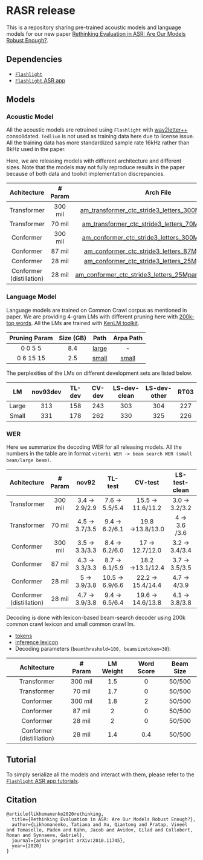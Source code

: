 # RASR release

This is a repository sharing pre-trained acoustic models and language models for our new paper [Rethinking Evaluation in ASR: Are Our Models Robust Enough?](https://arxiv.org/abs/2010.11745).


## Dependencies

* [`Flashlight`](https://github.com/flashlight/flashlight)
* [`Flashlight` ASR app](https://github.com/flashlight/flashlight/tree/master/flashlight/app/asr)

## Models

### Acoustic Model

All the acoustic models are retrained using `Flashlight` with [wav2letter++](https://github.com/flashlight/wav2letter) consolidated. `Tedlium` is not used as training data here due to license issue. All the training data has more standardized sample rate 16kHz rather than 8kHz used in the paper.

Here, we are releasing models with different architecture and different sizes. Note that the models may not fully reproduce results in the paper because of both data and toolkit implementation discrepancies.

|Achitecture |# Param |Arch File |Path |
| :---: | :---: | :---: | :---: |
|Transformer |300 mil |[am_transformer_ctc_stride3_letters_300Mparams.arch](https://dl.fbaipublicfiles.com/wav2letter/rasr/tutorial/am_transformer_ctc_stride3_letters_300Mparams.arch) |[am_transformer_ctc_stride3_letters_300Mparams.bin](https://dl.fbaipublicfiles.com/wav2letter/rasr/tutorial/am_transformer_ctc_stride3_letters_300Mparams.bin) |
|Transformer |70 mil |[am_transformer_ctc_stride3_letters_70Mparams.arch](https://dl.fbaipublicfiles.com/wav2letter/rasr/tutorial/am_transformer_ctc_stride3_letters_70Mparams.arch) |[am_transformer_ctc_stride3_letters_70Mparams.bin](https://dl.fbaipublicfiles.com/wav2letter/rasr/tutorial/am_transformer_ctc_stride3_letters_70Mparams.bin) |
|Conformer |300 mil |[am_conformer_ctc_stride3_letters_300Mparams.arch](https://dl.fbaipublicfiles.com/wav2letter/rasr/tutorial/am_conformer_ctc_stride3_letters_300Mparams.arch) |[am_conformer_ctc_stride3_letters_300Mparams.bin](https://dl.fbaipublicfiles.com/wav2letter/rasr/tutorial/am_conformer_ctc_stride3_letters_300Mparams.bin) |
|Conformer |87 mil |[am_conformer_ctc_stride3_letters_87Mparams.arch](https://dl.fbaipublicfiles.com/wav2letter/rasr/tutorial/am_conformer_ctc_stride3_letters_87Mparams.arch) |[am_conformer_ctc_stride3_letters_87Mparams.bin](https://dl.fbaipublicfiles.com/wav2letter/rasr/tutorial/am_conformer_ctc_stride3_letters_87Mparams.bin) |
|Conformer |28 mil |[am_conformer_ctc_stride3_letters_25Mparams.arch](https://dl.fbaipublicfiles.com/wav2letter/rasr/tutorial/am_conformer_ctc_stride3_letters_25Mparams.arch) |[am_conformer_ctc_stride3_letters_25Mparams.bin](https://dl.fbaipublicfiles.com/wav2letter/rasr/tutorial/am_conformer_ctc_stride3_letters_25Mparams.bin) |
|Conformer (distillation) |28 mil |[am_conformer_ctc_stride3_letters_25Mparams_distill.arch](https://dl.fbaipublicfiles.com/wav2letter/rasr/tutorial/am_conformer_ctc_stride3_letters_25Mparams_distill.arch) |[am_conformer_ctc_stride3_letters_25Mparams_distill.bin](https://dl.fbaipublicfiles.com/wav2letter/rasr/tutorial/am_conformer_ctc_stride3_letters_25Mparams_distill.bin) |


### Language Model

Language models are trained on Common Crawl corpus as mentioned in paper. We are providing 4-gram LMs with different pruning here with [200k-top words](https://dl.fbaipublicfiles.com/wav2letter/rasr/tutorial/lm_common_crawl_200kvocab.txt). All the LMs are trained with [KenLM toolkit](https://kheafield.com/code/kenlm/).

| Pruning Param |Size (GB) |Path | Arpa Path |
| :---: | :---: | :---: | :---: |
|0 0 5 5 |8.4 |[large](https://dl.fbaipublicfiles.com/wav2letter/rasr/tutorial/lm_common_crawl_large_4gram_prun0-0-5_200kvocab.bin) | - |
|0 6 15 15 |2.5 |[small](https://dl.fbaipublicfiles.com/wav2letter/rasr/tutorial/lm_common_crawl_small_4gram_prun0-6-15_200kvocab.bin)  | [small](https://dl.fbaipublicfiles.com/wav2letter/rasr/tutorial/lm_common_crawl_small_4gram_prun0-6-15_200kvocab.arpa) |

The perplexities of the LMs on different development sets are listed below.

| LM |nov93dev |TL-dev |CV-dev |LS-dev-clean |LS-dev-other |RT03 |
| :---: | :---: | :---: | :---: | :---: | :---: | :---: |
| Large |313 |158 |243 |303 |304 |227 |
| Small |331 |178 |262 |330 |325 |226 |


### WER

Here we summarize the decoding WER for all releasing models. All the numbers in the table are in format `viterbi WER -> beam search WER (small beam/large beam)`.

|Achitecture |# Param |nov92 |TL-test |CV-test |LS-test-clean |LS-test-other |Hub05-SWB |Hub05-CH |
| :---: | :---: | :---: | :---: | :---: | :---: | :---: | :---: | :---: |
|Transformer |300 mil |3.4 → 2.9/2.9 |7.6 → 5.5/5.4 |15.5 → 11.6/11.2 |3.0 → 3.2/3.2 |7.2 → 6.4/6.4 |6.8 → 6.2/6.2 |11.6 → 10.8/10.7 |
|Transformer |70 mil |4.5 → 3.7/3.5 |9.4 → 6.2/6.1 |19.8 →13.8/13.0 |4 → 3.6 /3.6 |9.7 → 7.7/7.5 |7.5 → 6.6/6.5 |13 → 11.8/11.7 |
|Conformer |300 mil |3.5 → 3.3/3.3 |8.4 → 6.2/6.0 |17 → 12.7/12.0 |3.2 → 3.4/3.4 |8 → 7/6.8 |7 → 6.4/6.5 |11.9 → 10.7/10.5 |
|Conformer |87 mil |4.3 → 3.3/3.3 |8.7 → 6.1/5.9 |18.2 →13.1/12.4 |3.7 → 3.5/3.5 |8.6 → 7.4/7.2 |7.3 → 6.7/6.7 |12.2 → 11.7/11.5 |
|Conformer |28 mil |5 → 3.9/3.8 |10.5 → 6.9/6.6 |22.2 → 15.4/14.4 |4.7 → 4/3.9 |11.1 → 8.9/8.6 |8.8 → 7.8/7.7 |13.7 → 12.4/12.2 |
|Conformer (distillation) |28 mil |4.7 → 3.9/3.8 |9.4 → 6.5/6.4 |19.6 → 14.6/13.8 |4.1 → 3.8/3.8 |9.9 → 8.4/8.2 |7.6 → 6.9/6.8 |13.0 → 12.2/12.0 |

Decoding is done with lexicon-based beam-search decoder using 200k common crawl lexicon and small common crawl lm.
* [tokens](https://[dl.fbaipublicfiles.com/wav2letter/rasr/tutorial/tokens.txt](http://dl.fbaipublicfiles.com/wav2letter/rasr/tutorial/tokens.txt))
* [inference lexicon](https://dl.fbaipublicfiles.com/wav2letter/rasr/tutorial/lexicon.txt)
* Decoding parameters (`beamthreshold=100, beamsizetoken=30`):

|Achitecture |# Param |LM Weight |Word Score |Beam Size |
| :---: | :---: | :---: | :---: | :---: |
|Transformer |300 mil |1.5 |0 |50/500 |
|Transformer |70 mil |1.7 |0 |50/500 |
|Conformer |300 mil |1.8 |2 |50/500 |
|Conformer |87 mil |2 |0 |50/500 |
|Conformer |28 mil |2 |0 |50/500 |
|Conformer (distilllation) |28 mil |1.4 |0.4 |50/500 |

## Tutorial

To simply serialize all the models and interact with them, please refer to the [`Flashlight` ASR app tutorials](https://github.com/flashlight/flashlight/tree/master/flashlight/app/asr/tutorial).



## Citation

```
@article{likhomanenko2020rethinking,
  title={Rethinking Evaluation in ASR: Are Our Models Robust Enough?},
  author={Likhomanenko, Tatiana and Xu, Qiantong and Pratap, Vineel and Tomasello, Paden and Kahn, Jacob and Avidov, Gilad and Collobert, Ronan and Synnaeve, Gabriel},
  journal={arXiv preprint arXiv:2010.11745},
  year={2020}
}
```

